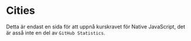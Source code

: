 # Cities

Detta är endast en sida för att uppnå kurskravet för Native JavaScript, det är asså inte en del av `GitHub Statistics`.
